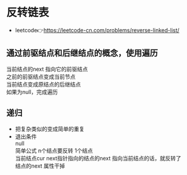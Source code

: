 # 反转链表  
- leetcode👉https://leetcode-cn.com/problems/reverse-linked-list/  

## 通过前驱结点和后继结点的概念，使用遍历  
  当前结点的next 指向它的前驱结点  
  之前的前驱结点变成当前节点  
  当前结点变成原结点的后继结点  
  如果为null，完成遍历  

## 递归  
  - 把复杂类似的变成简单的重复  
  - 退出条件  
    null  
  简单公式 n个结点要反转 1个结点  
  当前结点cur next指针指向的结点的next 指向当前结点的话，就反转了  
  结点的next 属性干掉  